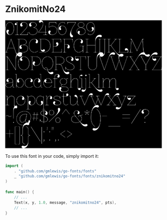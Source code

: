 # ZnikomitNo24

![ZnikomitNo24](znikomitno24.png)

To use this font in your code, simply import it:

```go
import (
	. "github.com/gmlewis/go-fonts/fonts"
	_ "github.com/gmlewis/go-fonts/fonts/znikomitno24"
)

func main() {
	// ...
	Text(x, y, 1.0, message, "znikomitno24", pts),
	// ...
}
```
